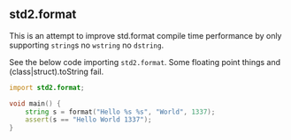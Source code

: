 ## std2.format

This is an attempt to improve std.format compile time performance by only
supporting `string`s no `wstring` no `dstring`.

See the below code importing `std2.format`.
Some floating point things and (class|struct).toString fail.

```d
import std2.format;

void main() {
    string s = format("Hello %s %s", "World", 1337);
    assert(s == "Hello World 1337");
}
```
